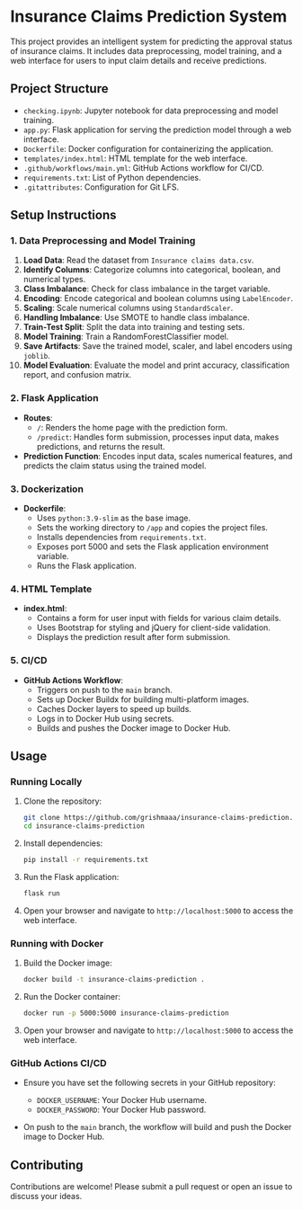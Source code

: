 # Insurance Claims Prediction System

This project provides an intelligent system for predicting the approval status of insurance claims. It includes data preprocessing, model training, and a web interface for users to input claim details and receive predictions.

## Project Structure

- `checking.ipynb`: Jupyter notebook for data preprocessing and model training.
- `app.py`: Flask application for serving the prediction model through a web interface.
- `Dockerfile`: Docker configuration for containerizing the application.
- `templates/index.html`: HTML template for the web interface.
- `.github/workflows/main.yml`: GitHub Actions workflow for CI/CD.
- `requirements.txt`: List of Python dependencies.
- `.gitattributes`: Configuration for Git LFS.

## Setup Instructions

### 1. Data Preprocessing and Model Training

1. **Load Data**: Read the dataset from `Insurance claims data.csv`.
2. **Identify Columns**: Categorize columns into categorical, boolean, and numerical types.
3. **Class Imbalance**: Check for class imbalance in the target variable.
4. **Encoding**: Encode categorical and boolean columns using `LabelEncoder`.
5. **Scaling**: Scale numerical columns using `StandardScaler`.
6. **Handling Imbalance**: Use SMOTE to handle class imbalance.
7. **Train-Test Split**: Split the data into training and testing sets.
8. **Model Training**: Train a RandomForestClassifier model.
9. **Save Artifacts**: Save the trained model, scaler, and label encoders using `joblib`.
10. **Model Evaluation**: Evaluate the model and print accuracy, classification report, and confusion matrix.

### 2. Flask Application

- **Routes**:
  - `/`: Renders the home page with the prediction form.
  - `/predict`: Handles form submission, processes input data, makes predictions, and returns the result.
- **Prediction Function**: Encodes input data, scales numerical features, and predicts the claim status using the trained model.

### 3. Dockerization

- **Dockerfile**:
  - Uses `python:3.9-slim` as the base image.
  - Sets the working directory to `/app` and copies the project files.
  - Installs dependencies from `requirements.txt`.
  - Exposes port 5000 and sets the Flask application environment variable.
  - Runs the Flask application.

### 4. HTML Template

- **index.html**:
  - Contains a form for user input with fields for various claim details.
  - Uses Bootstrap for styling and jQuery for client-side validation.
  - Displays the prediction result after form submission.

### 5. CI/CD

- **GitHub Actions Workflow**:
  - Triggers on push to the `main` branch.
  - Sets up Docker Buildx for building multi-platform images.
  - Caches Docker layers to speed up builds.
  - Logs in to Docker Hub using secrets.
  - Builds and pushes the Docker image to Docker Hub.

## Usage

### Running Locally

1. Clone the repository:
   ```bash
   git clone https://github.com/grishmaaa/insurance-claims-prediction.git
   cd insurance-claims-prediction
   ```

2. Install dependencies:
   ```bash
   pip install -r requirements.txt
   ```

3. Run the Flask application:
   ```bash
   flask run
   ```

4. Open your browser and navigate to `http://localhost:5000` to access the web interface.

### Running with Docker

1. Build the Docker image:
   ```bash
   docker build -t insurance-claims-prediction .
   ```

2. Run the Docker container:
   ```bash
   docker run -p 5000:5000 insurance-claims-prediction
   ```

3. Open your browser and navigate to `http://localhost:5000` to access the web interface.

### GitHub Actions CI/CD

- Ensure you have set the following secrets in your GitHub repository:
  - `DOCKER_USERNAME`: Your Docker Hub username.
  - `DOCKER_PASSWORD`: Your Docker Hub password.

- On push to the `main` branch, the workflow will build and push the Docker image to Docker Hub.

## Contributing

Contributions are welcome! Please submit a pull request or open an issue to discuss your ideas.
